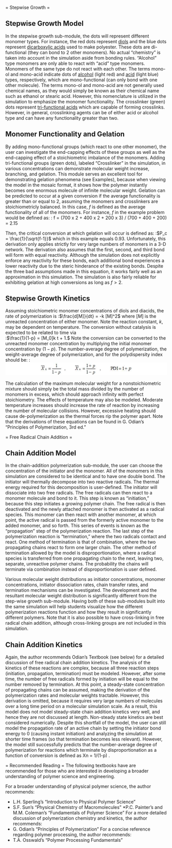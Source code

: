 

= Stepwise Growth =
## Stepwise Growth Model 
In the stepwise growth sub-module, the dots will represent different monomer types.  For instance, the red dots represent [diols](http://en.wikipedia.org/wiki/Diol) and the blue dots represent [ dicarboxylic acids](http://en.wikipedia.org/wiki/Dicarboxylic_acid) used to make polyester.  These dots are di-functional (they can bond to 2 other monomers).     No actual “chemistry” is taken into account in the simulation aside from bonding rules. “Alcohol” type monomers are only able to react with “acid” type monomers.  Monomers of the same type do not react with each other.  The terms mono-ol and mono-acid indicate dots of [alcohol](http://en.wikipedia.org/wiki/Alcohol) (light red) and [acid](http://en.wikipedia.org/wiki/Carboxylic_acid) (light blue) types, respectively, which are mono-functional (can only bond with one other molecule).  The terms mono-ol and mono-acid are not generally used chemical names, as they would simply be known as their chemical name such as ethanol or stearic acid.  However, this nomenclature is utilized in the simulation to emphasize the monomer functionality.  The crosslinker (green) dots represent [tri-functional acids](http://en.wikipedia.org/wiki/Tricarboxylic_acid) which are capable of forming crosslinks.  However, in general, crosslinking agents can be of either acid or alcohol type and can have any functionality greater than two.



## Monomer Functionality and Gelation 
By adding mono-functional groups (which react to one other monomer), the user can investigate the end-capping effects of these groups as well as the end-capping effect of a stoichiometric imbalance of the monomers.  Adding tri-functional groups (green dots), labeled “Crosslinker” in the simulation, in various concentrations can demonstrate molecular weight increase, branching, and gelation.  This module serves an excellent tool for demonstrating gelation phenomena (see Examples), because when viewing the model in the mosaic format, it shows how the polymer instantly becomes one enormous molecule of infinite molecular weight.  Gelation can be predicted to occur at a given conversion if the average functionality is greater than or equal to 2, assuming the monomers and crosslinkers are stoichiometricly balanced.  In this case, $f$ is defined as the average functionality of all of the monomers.  For instance, $f$ in the example problem would be defined as:
: f = (700 x 2 + 400 x 2 + 200 x 3) / (700 + 400 + 200) = 2.15

Then, the critical conversion at which gelation will occur is defined as:
:$P_c = \frac{1}{\sqrt{f-1}}$
which in this example equals 0.93. Unfortunately, this derivation only applies strictly for very large numbers of monomers in a 3-D network.  The derivation also assumes that the first, second, and third bond will form with equal reactivity.  Although the simulation does not explicitly enforce any reactivity for these bonds, each additional bond experiences a lower reactivity due to the steric hinderance of the existing bonds.  Despite the three bad assumptions made in this equation, it works fairly well as an approximation in this simulation.  The simulation is also fairly reliable for exhibiting gelation at high conversions as long as $f > 2$.




## Stepwise Growth Kinetics 
Assuming stoichiometric monomer concentrations of diols and diacids, the rate of polymerization is
:$\frac{d[M]}{dt} = -k [M]^2$
where $[M]$ is the unreacted concentration of either monomer.  Note the reaction constant, $k$, may be dependent on temperature.  The conversion without catalysis is expected to be related to time via  
:$\frac{1}{1-p} = [M_0]k t + 1.$
Note the conversion can be converted to the unreacted monomer concentration by multiplying the initial monomer concentration by $(1-p)$.
The number-average degree of polymerization, the weight-average degree of polymerization, and for the polydispersity index should be:
: ![](./Beq4.JPG)

The calculation of the maximum molecular weight for a nonstoichiometric mixture should simply be the total mass divided by the number of monomers in excess, which should approach infinity with perfect stoichiometry.  The effects of temperature may also be modeled.  Moderate temperature increases should increase the rate of reaction by increasing the number of molecular collisions.  However, excessive heating should cause de-polymerization as the thermal forces rip the polymer apart. 
Note that the derivations of these equations can be found in G. Odian’s “Principles of Polymerization, 3rd ed.”

= Free Radical Chain Addition =
## Chain Addition Model 
In the chain-addition polymerization sub-module, the user can choose the concentration of the initiator and the monomer. All of the monomers in this simulation are considered to be identical and to have one double bond.  The initiator will thermally decompose into two reactive radicals.  The thermal energy required for this decomposition is user-defined.  The initiator will dissociate into two free radicals.  The free radicals can then react to a monomer molecule and bond to it.  This step is known as “initiation,” because this step initiates a growing polymer chain.  The free radical is then deactivated and the newly attached monomer is then activated as a radical species.  This monomer can then react with another monomer, at which point, the active radical is passed from the formerly active monomer to the added monomer, and so forth.  This series of events is known as the “propagation” step of the polymerization reaction.  The last step of the polymerization reaction is “termination,” where the two radicals contact and react.  One method of termination is that of combination, where the two propagating chains react to form one larger chain.  The other method of termination allowed by the model is disproportionation, where a radical species is transferred from one propagating chain to the next, leaving two, separate, unreactive polymer chains.  The probability the chains will terminate via combination instead of disproportionation is user defined.



Various molecular weight distributions as initiator concentrations, monomer concentrations, initiator dissociation rates, chain transfer rates, and termination mechanisms can be investigated.  The development and the resultant molecular weight distribution is significantly different from the step-wise growth sub-module.  Having both of these sub-modules built into the same simulation will help students visualize how the different polymerization reactions function and how they result in significantly different polymers.  Note that it is also possible to have cross-linking in free radical chain addition, although cross-linking groups are not included in this simulation.

## Chain Addition Kinetics 

Again, the author recommends Odian’s Textbook (see below) for a detailed discussion of free radical chain addition kinetics.  The analysis of the kinetics of these reactions are complex, because all three reaction steps (initiation, propagation, termination) must be modeled.  However, after some time, the number of free radicals formed by initiation will be equal to the number removed by termination.  At this point, a steady-state concentration of propagating chains can be assumed, making the derivation of the polymerization rates and molecular weights tractable.  However, this derivation is omitted, because it requires very large numbers of molecules over a long time period on a molecular simulation scale.  As a result, this model does not model steady-state chain addition kinetics very well, and hence they are not discussed at length.  Non-steady state kinetics are best considered numerically.  Despite this shortfall of the model, the user can still model the propagation rate of an active chain by setting the initiator bond energy to 0 (causing instant initiation) and analyzing the simulation at shorter time frames (so that termination becomes less relevant).  However, the model still successfully predicts that the number-average degree of polymerization for reactions which terminate by disproportionation as a function of conversion is defined as Xn = 1/(1-p) .

= Recommended Reading =
The following textbooks have are recommended for those who are interested in developing a broader understanding of polymer science and engineering.




For a broader understanding of physical polymer science, the author recommends:
* L.H. Sperling’s “Introduction to Physical Polymer Science”
* S.F. Sun’s “Physical Chemistry of Macromolecules”
*P.C. Painter’s and M.M. Coleman’s “Fundamentals of Polymer Science”
For a more detailed discussion of polymerization chemistry and kinetics, the author recommends:
* G. Odian’s “Principles of Polymerization”
For a concise reference regarding polymer processing, the author recommends:
* T.A. Osswald’s “Polymer Processing Fundamentals”